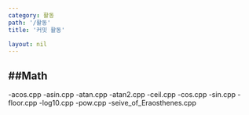 ```yaml
---
category: 활동
path: '/활동'
title: '커밋 활동'

layout: nil
---
```


##Math
-------
-acos.cpp
-asin.cpp
-atan.cpp
-atan2.cpp
-ceil.cpp
-cos.cpp
-sin.cpp
-floor.cpp
-log10.cpp
-pow.cpp
-seive_of_Eraosthenes.cpp

